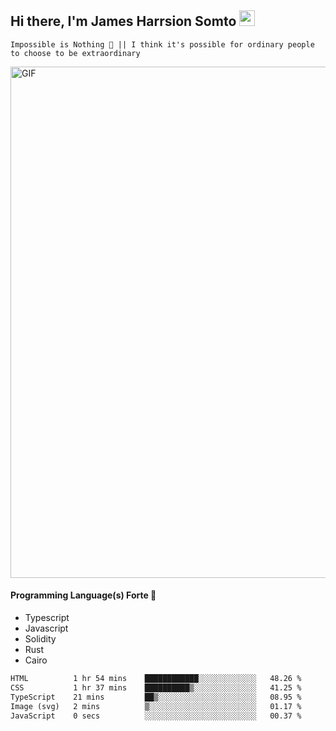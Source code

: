 ## Hi there, I'm James Harrsion Somto <img src="https://media.giphy.com/media/hvRJCLFzcasrR4ia7z/giphy.gif" width="25px">

`Impossible is Nothing 🚀 || I think it's possible for ordinary people to choose to be extraordinary`

 
<img align="center" alt="GIF" src="https://github.com/Gapur/Gapur/blob/master/coding.gif?raw=true" width="818px" height="818px" />


#### Programming Language(s) Forte 🚀
- Typescript
- Javascript
- Solidity
- Rust
- Cairo



<!--START_SECTION:waka-->

```txt
HTML          1 hr 54 mins    ████████████░░░░░░░░░░░░░   48.26 %
CSS           1 hr 37 mins    ██████████▒░░░░░░░░░░░░░░   41.25 %
TypeScript    21 mins         ██▒░░░░░░░░░░░░░░░░░░░░░░   08.95 %
Image (svg)   2 mins          ▒░░░░░░░░░░░░░░░░░░░░░░░░   01.17 %
JavaScript    0 secs          ░░░░░░░░░░░░░░░░░░░░░░░░░   00.37 %
```

<!--END_SECTION:waka-->
<br />
<br />
<br />







